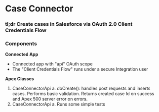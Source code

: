 # Case Connector

### tl;dr Create cases in Salesforce via OAuth 2.0 Client Credentials Flow

### Components

**Connected App**
- Connected app with "api" OAuth scope
- The "Client Credentials Flow" runs under a secure Integration user

**Apex Classes**
1. CaseConnectorApi
    a. doCreate(): handles post requests and inserts cases. Performs basic validation. Returns created case Id on success and Apex 500 server error on errors.
2. CaseConnectorApi
    a. Runs some simple tests


